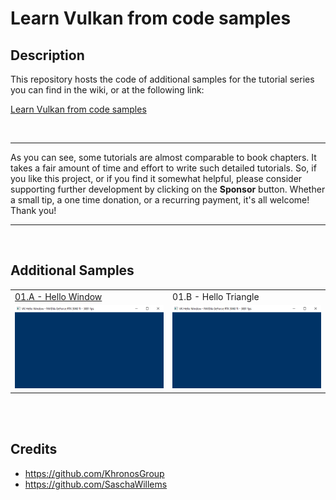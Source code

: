 # Learn Vulkan from code samples
## Description
This repository hosts the code of additional samples for the tutorial series you can find in the wiki, or at the following link:<br />

[Learn Vulkan from code samples](https://paminerva.github.io/docs/LearnVulkan/LearnVulkan)

<br>

***
As you can see, some tutorials are almost comparable to book chapters. It takes a fair amount of time and effort to write such detailed tutorials. So, if you like this project, or if you find it somewhat helpful, please consider supporting further development by clicking on the **Sponsor** button. Whether a small tip, a one time donation, or a recurring payment, it's all welcome! Thank you! <br>
***

<br>

## Additional Samples

<table>
 <tr>
  <td><a href="https://github.com/PAMinerva/LearnVulkan/tree/master/samples/01A-VkHelloWindow">01.A - Hello Window</a></td>
  <td>01.B - Hello Triangle</td>
 </tr>
 <tr>
  <td><img src="images/vkHelloWindow.png"></td>
  <td><img src="images/vkHelloWindow.png"></td>
  <!-- <td> </td>  -->
 </tr>
</table>

<br>

<br>

## Credits
* https://github.com/KhronosGroup <br />
* https://github.com/SaschaWillems
